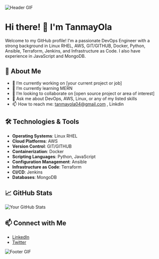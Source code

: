 ![Header GIF](https://media.giphy.com/media/qgQUggAC3Pfv687qPC/giphy.gif)

# Hi there! 👋 I'm TanmayOla

Welcome to my GitHub profile! I'm a passionate DevOps Engineer with a strong background in Linux RHEL, AWS, GIT/GITHUB, Docker, Python, Ansible, Terraform, Jenkins, and Infrastructure as Code. I also have experience in JavaScript and MongoDB.

## 🚀 About Me
- 🔭 I’m currently working on [your current project or job]
- 🌱 I’m currently learning MERN
- 👯 I’m looking to collaborate on [open source project or area of interest]
- 💬 Ask me about DevOps, AWS, Linux, or any of my listed skills
- 📫 How to reach me: tanmayola04@gmail.com , Linkdin

## 🛠️ Technologies & Tools
- **Operating Systems**: Linux RHEL
- **Cloud Platforms**: AWS
- **Version Control**: GIT/GITHUB
- **Containerization**: Docker
- **Scripting Languages**: Python, JavaScript
- **Configuration Management**: Ansible
- **Infrastructure as Code**: Terraform
- **CI/CD**: Jenkins
- **Databases**: MongoDB

## 📈 GitHub Stats
![Your GitHub Stats](https://github-readme-stats.vercel.app/api?username=yourusername&show_icons=true&theme=radical)

## 📫 Connect with Me
- [LinkedIn]([your-linkedin-url](https://www.linkedin.com/in/tanmay-ola-38a108264/))
- [Twitter]([your-twitter-url](https://x.com/Tanmayola1))

![Footer GIF](https://media.giphy.com/media/LMt9638dO8dftAjtco/giphy.gif)
